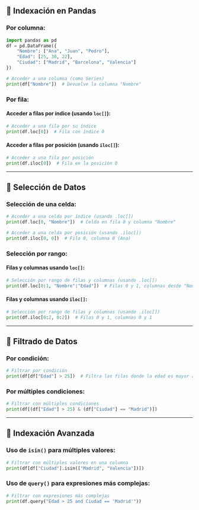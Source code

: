 
## 🔹 Indexación en Pandas

### **Por columna**:
```python
import pandas as pd
df = pd.DataFrame({
    "Nombre": ["Ana", "Juan", "Pedro"],
    "Edad": [25, 30, 22],
    "Ciudad": ["Madrid", "Barcelona", "Valencia"]
})

# Acceder a una columna (como Series)
print(df["Nombre"])  # Devuelve la columna "Nombre"
```

### **Por fila**:

#### **Acceder a filas por índice (usando `loc[]`)**:
```python
# Acceder a una fila por su índice
print(df.loc[0])  # Fila con índice 0
```

#### **Acceder a filas por posición (usando `iloc[]`)**:
```python
# Acceder a una fila por posición
print(df.iloc[0])  # Fila en la posición 0
```

---

## 🔹 Selección de Datos

### **Selección de una celda**:
```python
# Acceder a una celda por índice (usando .loc[])
print(df.loc[0, "Nombre"])  # Celda en fila 0 y columna "Nombre"
```

```python
# Acceder a una celda por posición (usando .iloc[])
print(df.iloc[0, 0])  # Fila 0, columna 0 (Ana)
```

### **Selección por rango**:

#### **Filas y columnas usando `loc[]`**:
```python
# Selección por rango de filas y columnas (usando .loc[])
print(df.loc[0:1, "Nombre":"Edad"])  # Filas 0 y 1, columnas desde "Nombre" hasta "Edad"
```

#### **Filas y columnas usando `iloc[]`**:
```python
# Selección por rango de filas y columnas (usando .iloc[])
print(df.iloc[0:2, 0:2])  # Filas 0 y 1, columnas 0 y 1
```

---

## 🔹 Filtrado de Datos

### **Por condición**:
```python
# Filtrar por condición
print(df[df["Edad"] > 25])  # Filtra las filas donde la edad es mayor a 25
```

### **Por múltiples condiciones**:
```python
# Filtrar con múltiples condiciones
print(df[(df["Edad"] > 25) & (df["Ciudad"] == "Madrid")])
```

---

## 🔹 Indexación Avanzada

### **Uso de `isin()` para múltiples valores**:
```python
# Filtrar con múltiples valores en una columna
print(df[df["Ciudad"].isin(["Madrid", "Valencia"])])
```

### **Uso de `query()` para expresiones más complejas**:
```python
# Filtrar con expresiones más complejas
print(df.query("Edad > 25 and Ciudad == 'Madrid'"))
```
